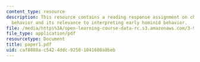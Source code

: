```yaml
---
content_type: resource
description: This resource contains a reading response assignment on chimp and bonobo
  behavior and its relevance to interpreting early hominid behavior.
file: /media/https%3A/open-learning-course-data-rc.s3.amazonaws.com/3-987-human-origins-and-evolution-spring-2006/caf8888ac5424ddc92501041680a8beb_paper1.pdf
file_type: application/pdf
resourcetype: Document
title: paper1.pdf
uid: caf8888a-c542-4ddc-9250-1041680a8beb
---
```

